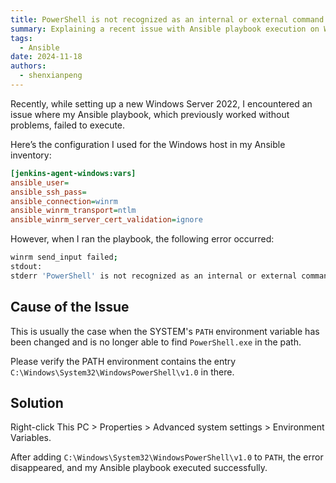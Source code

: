 ```yaml
---
title: PowerShell is not recognized as an internal or external command
summary: Explaining a recent issue with Ansible playbook execution on Windows Server 2022, where PowerShell was not recognized, and how to resolve it.
tags:
  - Ansible
date: 2024-11-18
authors:
  - shenxianpeng
---
```


Recently, while setting up a new Windows Server 2022, I encountered an issue where my Ansible playbook, which previously worked without problems, failed to execute.

Here’s the configuration I used for the Windows host in my Ansible inventory:


```ini
[jenkins-agent-windows:vars]
ansible_user=
ansible_ssh_pass=
ansible_connection=winrm
ansible_winrm_transport=ntlm
ansible_winrm_server_cert_validation=ignore
```

However, when I ran the playbook, the following error occurred:

```bash
winrm send_input failed;
stdout:
stderr 'PowerShell' is not recognized as an internal or external command, operable program or batch file.
```

## Cause of the Issue


This is usually the case when the SYSTEM's `PATH` environment variable has been changed and is no longer able to find `PowerShell.exe` in the path.

Please verify the PATH environment contains the entry `C:\Windows\System32\WindowsPowerShell\v1.0` in there.

## Solution

Right-click This PC > Properties > Advanced system settings > Environment Variables.

After adding `C:\Windows\System32\WindowsPowerShell\v1.0` to `PATH`, the error disappeared, and my Ansible playbook executed successfully.
